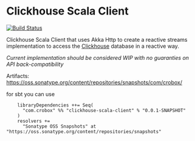 # Clickhouse Scala Client

[![Build Status](https://travis-ci.org/crobox/clickhouse-scala-client.svg?branch=master)](https://travis-ci.org/crobox/clickhouse-scala-client)

Clickhouse Scala Client that uses Akka Http to create a reactive streams implementation to access the [Clickhouse](https://clickhouse.yandex) database in a reactive way.

*Current implementation should be considered WIP with no guaranties on API back-compatibility*  

Artifacts:
https://oss.sonatype.org/content/repositories/snapshots/com/crobox/

for sbt you can use

```
    libraryDependencies ++= Seq(
      "com.crobox" %% "clickhouse-scala-client" % "0.0.1-SNAPSHOT"
    )
    resolvers +=
      "Sonatype OSS Snapshots" at "https://oss.sonatype.org/content/repositories/snapshots"
```
